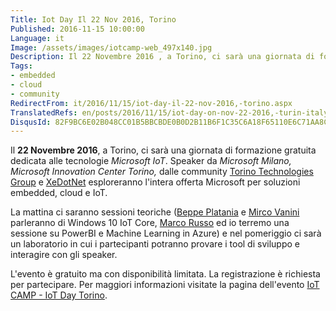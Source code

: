 ```yaml
---
Title: Iot Day Il 22 Nov 2016, Torino
Published: 2016-11-15 10:00:00
Language: it
Image: /assets/images/iotcamp-web_497x140.jpg
Description: Il 22 Novembre 2016 , a Torino, ci sarà una giornata di formazione gratuita dedicata alle tecnologie Microsoft IoT . Speaker da Microsoft Milano, Microsoft Innovation Center Torino, dalle community Torino Technologies Group e XeDotNet esploreranno l'intera offerta Microsoft per soluzioni embedded, cloud e IoT.
Tags:
- embedded
- cloud
- community
RedirectFrom: it/2016/11/15/iot-day-il-22-nov-2016,-torino.aspx
TranslatedRefs: en/posts/2016/11/15/iot-day-on-nov-22-2016,-turin-italy.md
DisqusId: 82F9BC6E02B048CC01B5BBCBDE0B0D2B11B6F1C35C6A18F65110E6C71AA8C71B
---
```

Il **22 Novembre 2016**, a Torino, ci sarà una giornata di formazione gratuita dedicata alle tecnologie *Microsoft IoT*. Speaker da *Microsoft Milano, Microsoft Innovation Center Torino,* dalle community <a href="http://www.torinotechnologiesgroup.it/" target="_blank">Torino Technologies Group</a> e <a href="http://www.xedotnet.org/" target="_blank">XeDotNet</a> esploreranno l'intera offerta Microsoft per soluzioni embedded, cloud e IoT.

La mattina ci saranno sessioni teoriche (<a href="http://beppeplatania.com/" target="_blank">Beppe Platania</a> e <a href="http://mircovanini.blogspot.it/" target="_blank">Mirco Vanini</a> parleranno di Windows 10 IoT Core, <a href="https://www.sqlbi.com/articles/author/marco-russo/" target="_blank">Marco Russo</a> ed io terremo una sessione su PowerBI e Machine Learning in Azure) e nel pomeriggio ci sarà un laboratorio in cui i partecipanti potranno provare i tool di sviluppo e interagire con gli speaker.

L'evento è gratuito ma con disponibilità limitata. La registrazione è richiesta per partecipare. Per maggiori informazioni visitate la pagina dell'evento <span><a href="https://www.microsoftevents.com/profile/form/index.cfm?PKformID=0x952642c5f2" target="_blank">IoT CAMP - IoT Day Torino</a></span>.